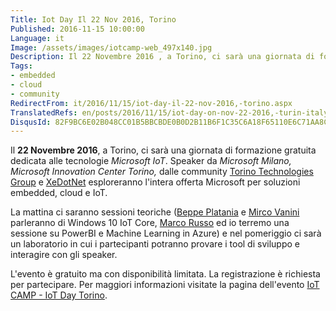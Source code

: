 ```yaml
---
Title: Iot Day Il 22 Nov 2016, Torino
Published: 2016-11-15 10:00:00
Language: it
Image: /assets/images/iotcamp-web_497x140.jpg
Description: Il 22 Novembre 2016 , a Torino, ci sarà una giornata di formazione gratuita dedicata alle tecnologie Microsoft IoT . Speaker da Microsoft Milano, Microsoft Innovation Center Torino, dalle community Torino Technologies Group e XeDotNet esploreranno l'intera offerta Microsoft per soluzioni embedded, cloud e IoT.
Tags:
- embedded
- cloud
- community
RedirectFrom: it/2016/11/15/iot-day-il-22-nov-2016,-torino.aspx
TranslatedRefs: en/posts/2016/11/15/iot-day-on-nov-22-2016,-turin-italy.md
DisqusId: 82F9BC6E02B048CC01B5BBCBDE0B0D2B11B6F1C35C6A18F65110E6C71AA8C71B
---
```

Il **22 Novembre 2016**, a Torino, ci sarà una giornata di formazione gratuita dedicata alle tecnologie *Microsoft IoT*. Speaker da *Microsoft Milano, Microsoft Innovation Center Torino,* dalle community <a href="http://www.torinotechnologiesgroup.it/" target="_blank">Torino Technologies Group</a> e <a href="http://www.xedotnet.org/" target="_blank">XeDotNet</a> esploreranno l'intera offerta Microsoft per soluzioni embedded, cloud e IoT.

La mattina ci saranno sessioni teoriche (<a href="http://beppeplatania.com/" target="_blank">Beppe Platania</a> e <a href="http://mircovanini.blogspot.it/" target="_blank">Mirco Vanini</a> parleranno di Windows 10 IoT Core, <a href="https://www.sqlbi.com/articles/author/marco-russo/" target="_blank">Marco Russo</a> ed io terremo una sessione su PowerBI e Machine Learning in Azure) e nel pomeriggio ci sarà un laboratorio in cui i partecipanti potranno provare i tool di sviluppo e interagire con gli speaker.

L'evento è gratuito ma con disponibilità limitata. La registrazione è richiesta per partecipare. Per maggiori informazioni visitate la pagina dell'evento <span><a href="https://www.microsoftevents.com/profile/form/index.cfm?PKformID=0x952642c5f2" target="_blank">IoT CAMP - IoT Day Torino</a></span>.